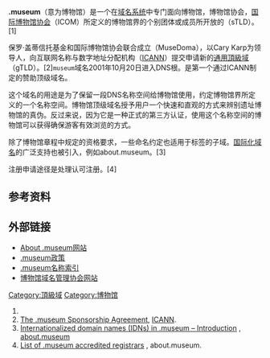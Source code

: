 **.museum**（意为博物馆）是一个在[域名系统](../Page/域名系统.md "wikilink")中专门面向博物馆，博物馆协会，[国际博物馆协会](../Page/国际博物馆协会.md "wikilink")（ICOM）所定义的博物馆界的个别团体或成员所开放的（sTLD）。\[1\]

保罗·盖蒂信托基金和国际博物馆协会联合成立（MuseDoma），以Cary
Karp为领导人，向互联网名称与数字地址分配机构（[ICANN](https://zh.wikipedia.org/wiki/ICANN "wikilink")）提交申请新的[通用頂級域](../Page/通用頂級域.md "wikilink")（gTLD）。\[2\]`museum`域名2001年10月20日进入DNS根。是第一个通过ICANN制定的赞助顶级域名。

这个域名的用途是为了保留一段DNS名称空间给博物馆使用，约定博物馆界所定义的一个名称空间。博物馆顶级域名授予用户一个快速和直观的方式来辨别遗址博物馆的真伪。反过来说，因为它是一种正式的第三方认证，使用这个名称空间的博物馆可以获得确保游客有效浏览的方式。

除了博物馆章程中规定的资格要求，一些命名约定也适用于标签的子域。[国际化域名](../Page/国际化域名.md "wikilink")的广泛支持也被引入，例如about.museum。\[3\]

注册申请途径是处理认可注册。\[4\]

## 参考资料

## 外部链接

  - [About .museum网站](http://about.museum/)
  - [.museum政策](http://archive.wikiwix.com/cache/20110223131534/http://about.museum/policy.html)
  - [.museum名称索引](http://index.museum/)
  - [博物馆域名管理协会网站](http://musedoma.museum/)

[Category:頂級域](https://zh.wikipedia.org/wiki/Category:頂級域 "wikilink")
[Category:博物馆](https://zh.wikipedia.org/wiki/Category:博物馆 "wikilink")

1.
2.  [The .museum Sponsorship
    Agreement](http://www.icann.org/tlds/agreements/museum/),
    [ICANN](https://zh.wikipedia.org/wiki/ICANN "wikilink").
3.  [Internationalized domain names (IDNs) in .museum –
    Introduction](http://about.museum/idn/) ,
    [about.museum](http://about.museum/)
4.  [List of .museum accredited
    registrars](http://about.museum/registrars/) , about.museum.
